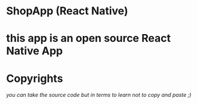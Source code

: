 # ShopApp (React Native)

# this app is an open source React Native App 

# Copyrights

*you can take the source code but in terms to learn not to copy and paste ;)*
